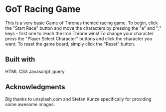 # GoT Racing Game

This is a very basic Game of Thrones themed racing game. To begin, click the "Start Race" button and move the characters by pressing the "a" and ";" keys - first one to reach the Iron Throne wins! To change your character press the "Player Select Character" buttons and click the character you want. To reset the game board, simply click the "Reset" button.

## Built with

HTML
CSS
Javascript
jquery

## Acknowledgments

Big thanks to unsplash.com and Stefan Kunze specifically for providing some awesome images.
